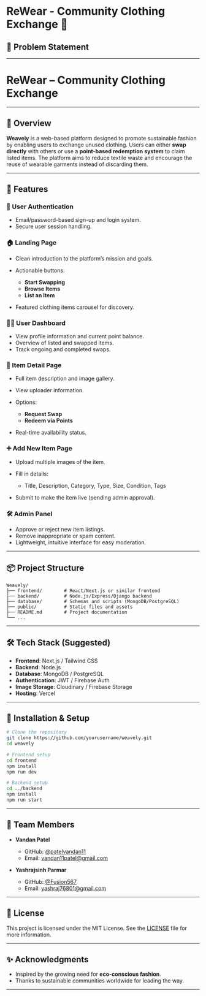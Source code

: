 # ReWear - Community Clothing Exchange 🌿

## 🎯 Problem Statement

---
# ReWear – Community Clothing Exchange
---
## 🧵 Overview

**Weavely** is a web-based platform designed to promote sustainable fashion by enabling users to exchange unused clothing. Users can either **swap directly** with others or use a **point-based redemption system** to claim listed items. The platform aims to reduce textile waste and encourage the reuse of wearable garments instead of discarding them.

---

## 🚀 Features

### 👥 User Authentication

* Email/password-based sign-up and login system.
* Secure user session handling.

### 🏠 Landing Page

* Clean introduction to the platform’s mission and goals.
* Actionable buttons:

  * **Start Swapping**
  * **Browse Items**
  * **List an Item**
* Featured clothing items carousel for discovery.

### 🧑‍💼 User Dashboard

* View profile information and current point balance.
* Overview of listed and swapped items.
* Track ongoing and completed swaps.

### 👕 Item Detail Page

* Full item description and image gallery.
* View uploader information.
* Options:

  * **Request Swap**
  * **Redeem via Points**
* Real-time availability status.

### ➕ Add New Item Page

* Upload multiple images of the item.
* Fill in details:

  * Title, Description, Category, Type, Size, Condition, Tags
* Submit to make the item live (pending admin approval).

### 🛠️ Admin Panel

* Approve or reject new item listings.
* Remove inappropriate or spam content.
* Lightweight, intuitive interface for easy moderation.

---

## 📦 Project Structure

```
Weavely/
├── frontend/        # React/Next.js or similar frontend
├── backend/         # Node.js/Express/Django backend
├── database/        # Schemas and scripts (MongoDB/PostgreSQL)
├── public/          # Static files and assets
├── README.md        # Project documentation
└── ...
```

---

## 🛠️ Tech Stack (Suggested)

* **Frontend**: Next.js / Tailwind CSS
* **Backend**: Node.js 
* **Database**: MongoDB / PostgreSQL
* **Authentication**: JWT / Firebase Auth
* **Image Storage**: Cloudinary / Firebase Storage
* **Hosting**: Vercel 

---

## 📌 Installation & Setup

```bash
# Clone the repository
git clone https://github.com/yourusername/weavely.git
cd weavely

# Frontend setup
cd frontend
npm install
npm run dev

# Backend setup
cd ../backend
npm install
npm run start
```

---
## 👥 Team Members

* **Vandan Patel**
  * GitHub: [@patelvandan11](https://github.com/patelvandan11)
  * Email: vandan11patel@gmail.com

* **Yashrajsinh Parmar**
  * GitHub: [@Fusion567](https://github.com/Fusion567)
  * Email: yashraj76801@gmail.com

---

## 📃 License

This project is licensed under the MIT License. See the [LICENSE](LICENSE) file for more information.

---

## ✨ Acknowledgments

* Inspired by the growing need for **eco-conscious fashion**.
* Thanks to sustainable communities worldwide for leading the way.

---

